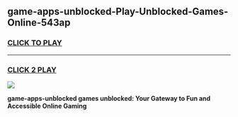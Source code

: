 
## game-apps-unblocked-Play-Unblocked-Games-Online-543ap
<h3>
<a href="https://premium76.site?title=game-apps-unblocked&ref=25A">CLICK TO PLAY</a></h3>
<hr>

<h3>
<a href="https://premium76.site?title=game-apps-unblocked&ref=25A">CLICK 2 PLAY</a>
  
</h3>

<a href="https://premium76.site?title=game-apps-unblocked&ref=25A"><img src="https://clearcache.store/games.png"></a>


**game-apps-unblocked games unblocked: Your Gateway to Fun and Accessible Online Gaming**
